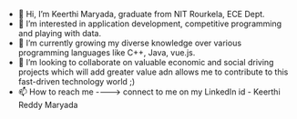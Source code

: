 - 👋 Hi, I’m Keerthi Maryada, graduate from NIT Rourkela, ECE Dept.
- 👀 I’m interested in application development, competitive programming and playing with data.
- 🌱 I’m currently growing my diverse knowledge over various programming languages like C++, Java, vue.js.
- 💞️ I’m looking to collaborate on valuable economic and social driving projects which will add greater value adn allows me to contribute to this fast-driven technology world ;)
- 📫 How to reach me ----> connect to me on my LinkedIn id - Keerthi Reddy Maryada 

<!---
keerthi2109/keerthi2109 is a ✨ special ✨ repository because its `README.md` (this file) appears on your GitHub profile.
You can click the Preview link to take a look at your changes.
--->
